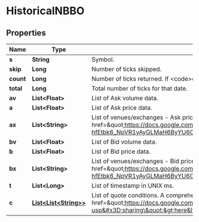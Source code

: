 # HistoricalNBBO

## Properties

 Name      | Type                                          | Description                                                                                                                                                                                                                                                                     | Notes      
-----------|-----------------------------------------------|---------------------------------------------------------------------------------------------------------------------------------------------------------------------------------------------------------------------------------------------------------------------------------|------------
 **s**     | **String**                                    | Symbol.                                                                                                                                                                                                                                                                         | [optional] 
 **skip**  | **Long**                                      | Number of ticks skipped.                                                                                                                                                                                                                                                        | [optional] 
 **count** | **Long**                                      | Number of ticks returned. If &lt;code&gt;count&lt;/code&gt; &lt; &lt;code&gt;limit&lt;/code&gt;, all data for that date has been returned.                                                                                                                                      | [optional] 
 **total** | **Long**                                      | Total number of ticks for that date.                                                                                                                                                                                                                                            | [optional] 
 **av**    | **List&lt;Float&gt;**                         | List of Ask volume data.                                                                                                                                                                                                                                                        | [optional] 
 **a**     | **List&lt;Float&gt;**                         | List of Ask price data.                                                                                                                                                                                                                                                         | [optional] 
 **ax**    | **List&lt;String&gt;**                        | List of venues/exchanges - Ask price. A list of exchange codes can be found &lt;a target&#x3D;\&quot;_blank\&quot; href&#x3D;\&quot;https://docs.google.com/spreadsheets/d/1Tj53M1svmr-hfEtbk6_NpVR1yAyGLMaH6ByYU6CG0ZY/edit?usp&#x3D;sharing\&quot;,&gt;here&lt;/a&gt;         | [optional] 
 **bv**    | **List&lt;Float&gt;**                         | List of Bid volume data.                                                                                                                                                                                                                                                        | [optional] 
 **b**     | **List&lt;Float&gt;**                         | List of Bid price data.                                                                                                                                                                                                                                                         | [optional] 
 **bx**    | **List&lt;String&gt;**                        | List of venues/exchanges - Bid price. A list of exchange codes can be found &lt;a target&#x3D;\&quot;_blank\&quot; href&#x3D;\&quot;https://docs.google.com/spreadsheets/d/1Tj53M1svmr-hfEtbk6_NpVR1yAyGLMaH6ByYU6CG0ZY/edit?usp&#x3D;sharing\&quot;,&gt;here&lt;/a&gt;         | [optional] 
 **t**     | **List&lt;Long&gt;**                          | List of timestamp in UNIX ms.                                                                                                                                                                                                                                                   | [optional] 
 **c**     | [**List&lt;List&lt;String&gt;&gt;**](List.md) | List of quote conditions. A comprehensive list of quote conditions code can be found &lt;a target&#x3D;\&quot;_blank\&quot; href&#x3D;\&quot;https://docs.google.com/spreadsheets/d/1iiA6e7Osdtai0oPMOUzgAIKXCsay89dFDmsegz6OpEg/edit?usp&#x3D;sharing\&quot;&gt;here&lt;/a&gt; | [optional] 



